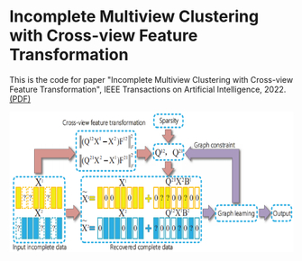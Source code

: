 # Incomplete Multiview Clustering with Cross-view Feature Transformation

This is the code for paper "Incomplete Multiview Clustering with Cross-view Feature Transformation", IEEE Transactions on Artificial Intelligence, 2022. [(PDF)](https://ieeexplore.ieee.org/abstract/document/9667315)




<img src="https://github.com/liangnaiyao/CFTIMC/blob/main/CFTIMC_Flowchart.png"  width="666" height="250" />
